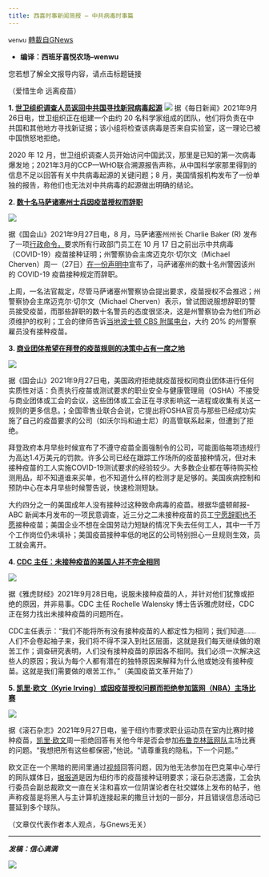 ```yaml
---
title: 西喜时事新闻简报 — 中共病毒时事篇
---
```

`wenwu` [轉載自GNews](https://gnews.org/zh-hans/1560801/)

- **编译：西班牙喜悦农场–wenwu**


您若想了解全文报导内容，请点击标题链接

（爱惜生命 远离疫苗）

**1. [世卫组织调查人员返回中共国寻找新冠病毒起源](https://www.nydailynews.com/news/politics/us-elections-government/ny-world-health-organizaton-covid-investigation-china-20210926-eafzmqrw2vfghhieujzyq7dwga-story.html)**
![](https://assets.gnews.org/wp-content/uploads/2021/09/tempsnip153.png)
据《每日新闻》2021年9月26日电，世卫组织正在组建一个由约 20 名科学家组成的团队，他们将负责在中共国和其他地方寻找新证据；该小组将检查该病毒是否来自实验室，这一理论已被中国愤怒地拒绝。

2020 年 12 月，世卫组织调查人员开始访问中国武汉，那里是已知的第一次病毒爆发地；2021年3月的CCP—WHO联合溯源报告声称，从中国科学家那里得到的信息不足以回答有关中共病毒起源的关键问题；8 月，美国情报机构发布了一份单独的报告，称他们也无法对中共病毒的起源做出明确的结论。

**2. [数十名马萨诸塞州士兵因疫苗授权而辞职](https://thehill.com/homenews/state-watch/574111-union-dozens-of-massachusetts-troopers-resigning-over-vaccine-mandate?rl=1)**

![](https://assets.gnews.org/wp-content/uploads/2021/09/unnamed-2021-09-28T175258.179.png)

据《国会山》2021年9月27日电，8 月，马萨诸塞州州长 Charlie Baker (R) 发布了一项[行政命令，](https://www.mass.gov/news/baker-polito-administration-announces-covid-19-vaccine-requirement-for-executive-department-employees)要求所有行政部门员工在 10 月 17 日之前出示中共病毒（COVID-19）疫苗接种证明；州警察协会主席迈克尔·切尔文（Michael Cherven）周一（27日）[在一份声明中](https://msptrooper.org/state-police-assoc-of-massachusetts-spam-statement-on-judges-ruling-and-governor-bakers-vaccine-mandate/)宣布了，马萨诸塞州的数十名州警因该州的 COVID-19 疫苗接种规定而辞职。

上周，一名法官裁定，尽管马萨诸塞州警察协会提出要求，疫苗授权不会推迟；州警察协会主席迈克尔·切尔文（Michael Cherven）表示，曾试图说服想辞职的警员接受疫苗，而那些辞职的数十名警员的态度很坚决，这是州警察协会为他们所必须维护的权利；工会的律师告诉[当地波士顿 CBS 附属电台](https://boston.cbslocal.com/2021/09/27/massachusetts-state-police-covid-vaccine-mandate-resignations/)，大约 20% 的州警察雇员没有接种疫苗。

**3. [商业团体希望在拜登的疫苗规则的决策中占有一席之地](https://thehill.com/business-a-lobbying/business-a-lobbying/574170-business-groups-want-seat-at-the-table-on-biden)**

![](https://assets.gnews.org/wp-content/uploads/2021/09/unnamed-2021-09-28T175452.406.png)

据《国会山》2021年9月27日电，美国政府拒绝就疫苗授权同商业团体进行任何实质性对话：负责执行疫苗或测试要求的职业安全与健康管理局（OSHA）不接受与商业团体或工会的会议，这些团体或工会正在寻求影响这一进程或收集有关这一规则的更多信息。；全国零售业联合会说，它提出将OSHA官员与那些已经成功实施了自己的疫苗要求的公司（如沃尔玛和迪士尼）的高管联系起来，但遭到了拒绝。

拜登政府本月早些时候宣布了不遵守疫苗全面强制令的公司，可能面临每项违规行为高达1.4万美元的罚款。许多公司已经在跟踪工作场所的疫苗接种情况，但对未接种疫苗的工人实施COVID-19测试要求的经验较少。大多数企业都在等待购买检测用品，却不知道谁来买单，也不知道什么样的检测才是足够的。美国疾病控制和预防中心在本月早些时候警告说，快速检测短缺。

大约四分之一的美国成年人没有接种过这种致命病毒的疫苗。根据华盛顿邮报-ABC 新闻本月发布的一项民意调查，近三分之二未接种疫苗的员工[宁愿辞职也不愿](https://thehill.com/changing-america/well-being/prevention-cures/571084-whopping-70-percent-of-unvaccinated-americans)接种疫苗；美国企业不想在全国劳动力短缺的情况下失去任何工人，其中一千万个工作岗位仍未填补；美国疫苗接种率低的地区的公司特别担心一旦规则生效，员工就会离开。

**4. [CDC 主任：未接种疫苗的美国人并不完全相同](https://finance.yahoo.com/news/unvaccinated-americans-are-not-all-the-same-cdc-director-141253785.html)**

![](https://assets.gnews.org/wp-content/uploads/2021/09/unnamed-2021-09-28T175732.454.png)

据《雅虎财经》2021年9月28日电，说服未接种疫苗的人，并针对他们犹豫或拒绝的原因，并非易事。CDC 主任 Rochelle Walensky 博士告诉雅虎财经，CDC正在努力找出未接种疫苗的问题所在。

CDC主任表示：“我们不能将所有没有接种疫苗的人都定性为相同；我们知道……人们不会卷起袖子来，我们将不得不深入到社区层面，这就是我们每天继续做的艰苦工作；调查研究表明，人们没有接种疫苗的原因各不相同。我们必须一次解决这些人的原因；我认为每个人都有潜在的独特原因来解释为什么他或她没有接种疫苗。这就是我们需要做的艰苦工作。”（美国疫苗文革开始了）

**5. [凯里·欧文（Kyrie Irving）或因疫苗授权问题而拒绝参加篮网（NBA）主场比赛](https://www.rollingstone.com/culture/culture-news/brooklyn-nets-kyrie-irving-vaccination-kevin-durant-james-harden-1232827/)**

![](https://assets.gnews.org/wp-content/uploads/2021/09/unnamed-2021-09-28T175852.663.png)

据《滚石杂志》2021年9月27日电，鉴于纽约市要求职业运动员在室内比赛时接种疫苗，[凯里·欧文](https://www.rollingstone.com/t/kyrie-irving/)周一拒绝回答有关他今年是否会参加[布鲁克林篮网队](https://www.rollingstone.com/t/brooklyn-nets/)主场比赛的问题。“我想把所有这些都保密，”他说。“请尊重我的隐私，下一个问题。”

欧文正在一个黑暗的房间里通过[视频](https://twitter.com/SNYNets/status/1442523716122857482?ref_src=twsrc%5Etfw%7Ctwcamp%5Etweetembed%7Ctwterm%5E1442523716122857482%7Ctwgr%5E%7Ctwcon%5Es1_&amp;ref_url=https://www.rollingstone.com/culture/culture-news/brooklyn-nets-kyrie-irving-vaccination-kevin-durant-james-harden-1232827/)回答问题，因为他无法参加在巴克莱中心举行的网队媒体日，[据报道](https://www.espn.com/nba/story/_/id/32291549/sources-brooklyn-nets-star-kyrie-irving-miss-team-media-day-due-nyc-covid-19-proof-vaccine-requirement)是因为纽约市的疫苗接种证明要求；滚石杂志透露，工会执行委员会副总裁欧文一直在关注和喜欢一位阴谋论者在社交媒体上发布的帖子，他声称疫苗是将黑人与主计算机连接起来的撒旦计划的一部分，并且错误信息活动已蔓延到多个球队。

（文章仅代表作者本人观点，与Gnews无关）

* * *

***发稿：信心满满***

![](https://assets.gnews.org/wp-content/uploads/2021/09/GNEWS_CH.-2.jpeg)
